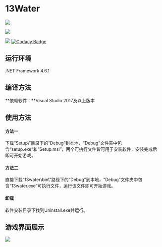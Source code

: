 # 13Water


![](https://img.shields.io/github/forks/1061413241/13Water) 

![](https://img.shields.io/github/issues/1061413241/13Water) 

![](https://img.shields.io/github/stars/1061413241/13Water)
[![Codacy Badge](https://api.codacy.com/project/badge/Grade/562643faf1d9414cbd593983da2ec4c1)](https://www.codacy.com/manual/qianwensea/13Water?utm_source=github.com&amp;utm_medium=referral&amp;utm_content=qianwensea/13Water&amp;utm_campaign=Badge_Grade)





## 运行环境

.NET Framework 4.6.1

## 编译方法

**依赖软件：**Visual Studio 2017及以上版本

## 使用方法

#### 方法一

下载“Setup\”目录下的“Debug”到本地，“Debug”文件夹中包含“setup.exe”和“Setup.msi”，两个可执行文件皆可用于安装软件，安装完成后即可开始游戏。

#### 方法二

直接下载“13water\bin\”路径下的“Debug”到本地，“Debug”文件夹中包含“13water.exe”可执行文件，运行该文件即可开始游戏。

#### 卸载

软件安装目录下找到Uninstall.exe并运行。

## 游戏界面展示

![]( https://ftp.bmp.ovh/imgs/2019/10/2a9482776376b4a2.png ) 
